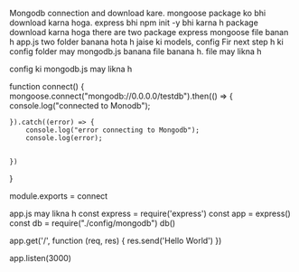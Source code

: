 Mongodb connection and download kare.
mongoose package ko bhi download karna hoga.
express bhi
npm init -y bhi karna h
package download karna hoga there are two package 
express 
mongoose
file banan h app.js
 two folder banana hota h jaise ki models, config
 Fir next step h ki config folder may mongodb.js banana file banana h.
 file may likna h


 config ki mongodb.js may likna h
 
function connect() {
    mongoose.connect("mongodb://0.0.0.0/testdb").then(() => {
        console.log("connected to Monodb");

        
    }).catch((error) => {
        console.log("error connecting to Mongodb");
        console.log(error);
        
        
    })

    
}

module.exports = connect


app.js may likna h
const express = require('express')
const app = express()
const db = require("./config/mongodb")
db()



app.get('/', function (req, res) {
  res.send('Hello World')
})

app.listen(3000)
